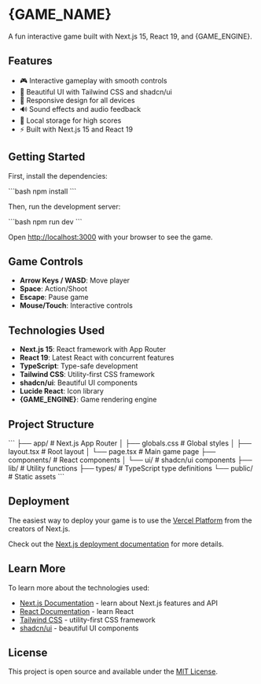 # {GAME_NAME}

A fun interactive game built with Next.js 15, React 19, and {GAME_ENGINE}.

## Features

- 🎮 Interactive gameplay with smooth controls
- 🎨 Beautiful UI with Tailwind CSS and shadcn/ui
- 📱 Responsive design for all devices
- 🔊 Sound effects and audio feedback
- 💾 Local storage for high scores
- ⚡ Built with Next.js 15 and React 19

## Getting Started

First, install the dependencies:

\`\`\`bash
npm install
\`\`\`

Then, run the development server:

\`\`\`bash
npm run dev
\`\`\`

Open [http://localhost:3000](http://localhost:3000) with your browser to see the game.

## Game Controls

- **Arrow Keys / WASD**: Move player
- **Space**: Action/Shoot
- **Escape**: Pause game
- **Mouse/Touch**: Interactive controls

## Technologies Used

- **Next.js 15**: React framework with App Router
- **React 19**: Latest React with concurrent features
- **TypeScript**: Type-safe development
- **Tailwind CSS**: Utility-first CSS framework
- **shadcn/ui**: Beautiful UI components
- **Lucide React**: Icon library
- **{GAME_ENGINE}**: Game rendering engine

## Project Structure

\`\`\`
├── app/                 # Next.js App Router
│   ├── globals.css     # Global styles
│   ├── layout.tsx      # Root layout
│   └── page.tsx        # Main game page
├── components/         # React components
│   └── ui/            # shadcn/ui components
├── lib/               # Utility functions
├── types/             # TypeScript type definitions
└── public/            # Static assets
\`\`\`

## Deployment

The easiest way to deploy your game is to use the [Vercel Platform](https://vercel.com/new?utm_medium=default-template&filter=next.js&utm_source=create-next-app&utm_campaign=create-next-app-readme) from the creators of Next.js.

Check out the [Next.js deployment documentation](https://nextjs.org/docs/deployment) for more details.

## Learn More

To learn more about the technologies used:

- [Next.js Documentation](https://nextjs.org/docs) - learn about Next.js features and API
- [React Documentation](https://reactjs.org/) - learn React
- [Tailwind CSS](https://tailwindcss.com/) - utility-first CSS framework
- [shadcn/ui](https://ui.shadcn.com/) - beautiful UI components

## License

This project is open source and available under the [MIT License](LICENSE).
